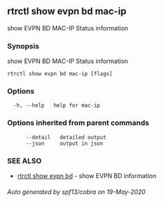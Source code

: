 ## rtrctl show evpn bd mac-ip

show EVPN BD MAC-IP Status information

### Synopsis


show EVPN BD MAC-IP Status information

```
rtrctl show evpn bd mac-ip [flags]
```

### Options

```
  -h, --help   help for mac-ip
```

### Options inherited from parent commands

```
      --detail   detailed output
      --json     output in json
```

### SEE ALSO
* [rtrctl show evpn bd](rtrctl_show_evpn_bd.md)	 - show EVPN BD information

###### Auto generated by spf13/cobra on 19-May-2020
